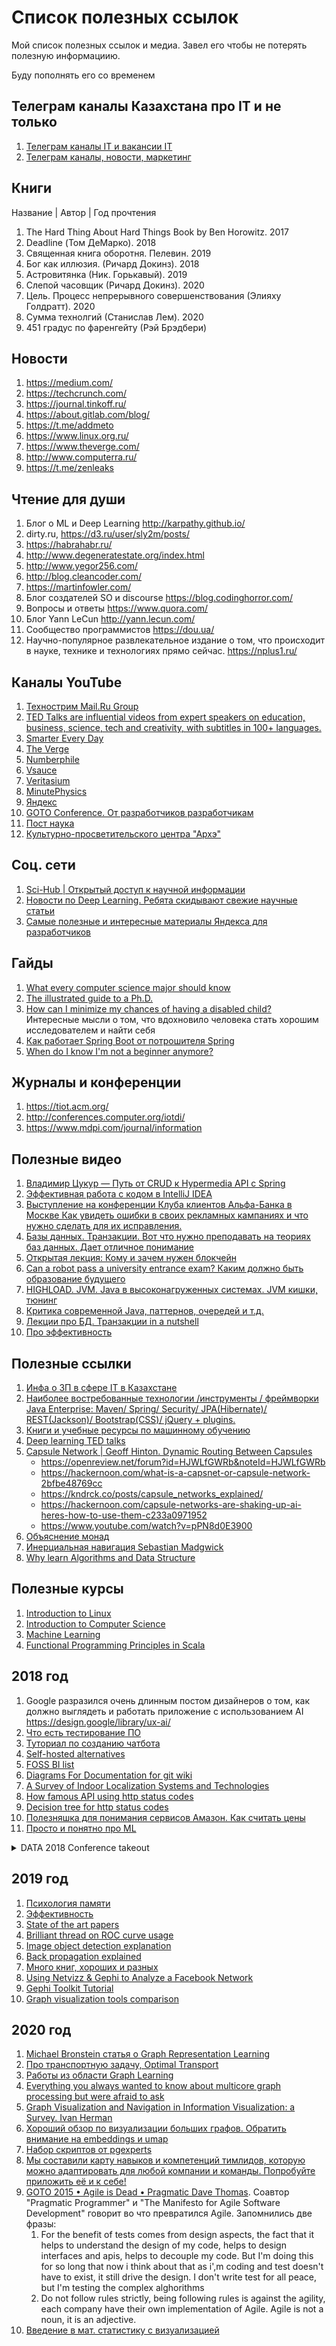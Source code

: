 # Список полезных ссылок
Мой список полезных ссылок и медиа. Завел его чтобы не потерять полезную информациию.

Буду пополнять его со временем

## Телеграм каналы Казахстана про IT и не только
1. [Телеграм каналы IT и вакансии IT](https://github.com/c0rp-aubakirov/KZ-IT-telegram-list)
2. [Телеграм каналы, новости, маркетинг](https://www.kanapiya.ru/telegram-kanaly-kazakhstana/)

## Книги

Название | Автор | Год прочтения

1. The Hard Thing About Hard Things Book by Ben Horowitz. 2017
2. Deadline (Том ДеМарко). 2018
2. Священная книга оборотня. Пелевин. 2019
3. Бог как иллюзия. (Ричард Докинз). 2018
4. Астровитянка (Ник. Горькавый). 2019
5. Слепой часовщик (Ричард Докинз). 2020
6. Цель. Процесс непрерывного совершенствования (Элияху Голдратт). 2020
7. Сумма технолгий (Станислав Лем). 2020
8. 451 градус по фаренгейту (Рэй Брэдбери)


## Новости
1. https://medium.com/
2. https://techcrunch.com/
4. https://journal.tinkoff.ru/
5. https://about.gitlab.com/blog/
6. https://t.me/addmeto
7. https://www.linux.org.ru/
8. https://www.theverge.com/
9. http://www.computerra.ru/
10. https://t.me/zenleaks

## Чтение для души 
1. Блог о ML и Deep Learning http://karpathy.github.io/
2. dirty.ru, https://d3.ru/user/sly2m/posts/
3. https://habrahabr.ru/
4. http://www.degeneratestate.org/index.html
5. http://www.yegor256.com/
6. http://blog.cleancoder.com/
7. https://martinfowler.com/
8. Блог создателей SO и discourse https://blog.codinghorror.com/
9. Вопросы и ответы https://www.quora.com/
10. Блог Yann LeCun http://yann.lecun.com/
11. Сообщество программистов https://dou.ua/
12. Научно-популярное развлекательное издание о том, что происходит в науке, технике и технологиях прямо сейчас. https://nplus1.ru/

## Каналы YouTube
1. [Технострим Mail.Ru Group](https://www.youtube.com/channel/UCmqEpAsQMcsYaeef4qgECvQ)
2. [TED Talks are influential videos from expert speakers on education, business, science, tech and creativity, with subtitles in 100+ languages.](https://www.youtube.com/channel/UCAuUUnT6oDeKwE6v1NGQxug)
3. [Smarter Every Day](https://www.youtube.com/channel/UC6107grRI4m0o2-emgoDnAA)
4. [The Verge](https://www.youtube.com/channel/UCddiUEpeqJcYeBxX1IVBKvQ)
5. [Numberphile](https://www.youtube.com/channel/UCoxcjq-8xIDTYp3uz647V5A)
6. [Vsauce](https://www.youtube.com/channel/UC6nSFpj9HTCZ5t-N3Rm3-HA)
7. [Veritasium](https://www.youtube.com/channel/UCHnyfMqiRRG1u-2MsSQLbXA)
8. [MinutePhysics](https://www.youtube.com/channel/UCUHW94eEFW7hkUMVaZz4eDg)
11. [Яндекс](https://www.youtube.com/channel/UCixlrqz8w-oa4UzdKyHLMaA)
12. [GOTO Conference. От разработчиков разработчикам](https://www.youtube.com/user/GotoConferences)
13. [Пост наука](https://www.youtube.com/channel/UCSPd93is2UQsd_jZ6yHBfqQ)
14. [Культурно-просветительского центра "Архэ"](https://www.youtube.com/channel/UCY41Iz96tJZMEp1qyLH-LYQ)

## Соц. сети
1. [Sci-Hub | Открытый доступ к научной информации](https://vk.com/sci_hub)
2. [Новости по Deep Learning. Ребята скидывают свежие научные статьи](https://vk.com/deeplearning)
3. [Самые полезные и интересные материалы Яндекса для разработчиков](https://vk.com/yandex4developers)

## Гайды
1. [What every computer science major should know](http://matt.might.net/articles/what-cs-majors-should-know/)
2. [The illustrated guide to a Ph.D.](http://matt.might.net/articles/phd-school-in-pictures/)
3. [How can I minimize my chances of having a disabled child?](http://matt.might.net/articles/tenure/) Интересные мысли о том, что вдохновило человека стать хорошим исследователем и найти себя
4. [Как работает Spring Boot от потрошителя Spring](https://www.youtube.com/watch?v=8xa0RWMwAOE&feature=share)
5. [When do I know I'm not a beginner anymore?](https://www.quora.com/When-do-I-know-Im-not-a-beginner-anymore)

## Журналы и конференции

1. https://tiot.acm.org/
2. http://conferences.computer.org/iotdi/
3. https://www.mdpi.com/journal/information

## Полезные видео

1. [Владимир Цукур — Путь от CRUD к Hypermedia API с Spring](https://www.youtube.com/watch?v=G9apMqwRedA)
2. [Эффективная работа с кодом в IntelliJ IDEA](http://jeeconf.com/materials/intellij-idea/)
3. [Выступление на конференции Клуба клиентов Альфа-Банка в Москве
Как увидеть ошибки в своих рекламных кампаниях и что нужно сделать для их исправления.](https://youtu.be/kV_pdzWYuSk)
4. [Базы данных. Транзакции. Вот что нужно преподавать на теориях баз данных. Дает отличное понимание](https://youtu.be/0FebRZE_Em8)
5. [Открытая лекция: Кому и зачем нужен блокчейн](https://youtu.be/rumbsYfQojk)
6. [Can a robot pass a university entrance exam? Каким должно быть образование будущего](https://youtu.be/AO4In7d6X-c)
7. [HIGHLOAD. JVM. Java в высоконагруженных системах. JVM кишки, тюнинг](https://www.youtube.com/watch?v=R-pzAdhTzVc)
8. [Критика современной Java, паттернов, очередей и т.д.](https://www.youtube.com/watch?v=TSAlj04_tkA)
9. [Лекции про БД. Транзакции in a nutshell](https://www.youtube.com/watch?v=0FebRZE_Em8&t=8174s)
10. [Про эффективность](http://youtube.com/watch?v=K6oZuB8_dU8)

## Полезные ссылки

1. [Инфа о ЗП в сфере IT в Казахстане](https://goo.gl/forms/5fUUKOWkURFjsYTH2)
2. [Наиболее востребованные технологии /инструменты / фреймворки Java Enterprise: Maven/ Spring/ Security/ JPA(Hibernate)/ REST(Jackson)/ Bootstrap(CSS)/ jQuery + plugins.](https://github.com/t-izbassar/topjava)
3. [Книги и учебные ресурсы по машинному обучению](https://goo.gl/LHbc4b)
4. [Deep learning TED talks](http://www.rafaelgrossmann.com/deep-really-deep-learning/)
5. [Capsule Network | Geoff Hinton. Dynamic Routing Between Capsules](https://arxiv.org/abs/1710.09829)
   * https://openreview.net/forum?id=HJWLfGWRb&noteId=HJWLfGWRb
   * https://hackernoon.com/what-is-a-capsnet-or-capsule-network-2bfbe48769cc
   * https://kndrck.co/posts/capsule_networks_explained/
   * https://hackernoon.com/capsule-networks-are-shaking-up-ai-heres-how-to-use-them-c233a0971952
   * https://www.youtube.com/watch?v=pPN8d0E3900
6. [Объяснение монад](https://blog.jcoglan.com/2011/03/05/translation-from-haskell-to-javascript-of-selected-portions-of-the-best-introduction-to-monads-ive-ever-read/)
7. [Инерциальная навигация Sebastian Madgwick](http://x-io.co.uk/open-source-imu-and-ahrs-algorithms/)
8. [Why learn Algorithms and Data Structure](https://adrianmejia.com/blog/2018/04/04/how-you-can-change-the-world-learning-data-structures-algorithms-free-online-course-tutorial/)

## Полезные курсы

1. [Introduction to Linux](https://www.edx.org/course/introduction-linux-linuxfoundationx-lfs101x-1)
2. [Introduction to Computer Science](https://www.edx.org/course/introduction-computer-science-harvardx-cs50x)
3. [Machine Learning](https://www.coursera.org/learn/machine-learning)
4. [Functional Programming Principles in Scala](https://www.coursera.org/learn/progfun1)


## 2018 год

1. Google разразился очень длинным постом дизайнеров о том, как должно выглядеть и работать приложение с использованием AI https://design.google/library/ux-ai/
2. [Что есть тестирование ПО](https://testitquickly.com/2010/03/09/testing-basics-by-barancev/)
3. [Туториал по созданию чатбота](https://github.com/llSourcell/chatbot_tutorial)
4. [Self-hosted alternatives](https://n0where.net/best-self-hosted-alternatives)
5. [FOSS BI list](https://www.predictiveanalyticstoday.com/open-source-free-business-intelligence-solutions/)
7. [Diagrams For Documentation for git wiki](https://gist.github.com/rodneyrehm/40e7946c0cff68a31cea)
6. [A Survey of Indoor Localization Systems and Technologies](https://arxiv.org/abs/1709.01015)
8. [How famous API using http status codes](https://gist.github.com/vkostyukov/32c84c0c01789425c29a)
9. [Decision tree for http status codes](http://www.codetinkerer.com/2015/12/04/choosing-an-http-status-code.html)
10. [Полезняшка для понимания сервисов Амазон. Как считать цены](https://www.awsgeek.com/)
11. [Просто и понятно про ML](https://vas3k.ru/blog/machine_learning/)
<details>
  <summary>DATA 2018 Conference takeout</summary>
  
1. Speaker Tova Mila, Tel Aviv University - Israel. Data-Driven Crowdsourcing. Работа о том, как правильго собирать данные из соц. опросов. Разработана методология формирования вопросов на основе Онтологий,хорошо проработаны вопросы психологии и социологии

>(1) How domain experts can help in improving the data itself, e.g. by gathering missing data and improving the quality of existing data, (2) How they can assist in gathering meta-data that facilitate improved data processing, and (3) How can we find and identify the most relevant crowd for a given data management task.

2. Speaker Carsten Binning, TU Darmstadt - Germany. Towards Interactive Data Exploration. Статья о Natural Language Query Interfaces. Очень интересные наработки в сфере query parcers, data base mapping и interactive data exploration. Также есть интересные моменты по поводу нынешних challenges в сфере Data Exploration и работы с большими данными

>In this talk, we will first give an overview of challenges for interactive data exploration on large data sets and then present current research results that revisit the design of existing data management systems, from the query interface to the storage and the underlying hardware, to enable interactive data exploration.

3. Speaker Gian Pietro Picco, University of Trento - Italy. Is IoT Ready for the Real World? A Systems Research Perspective. Рассказывал про IoT внедрение в туннелях Италии для автоматизации, повышения эффективности и экономии энерегии. В конце было очень много интересных takeouts.

>These improvements are representative of what has been achieved by WSN research, and may be illustrative of what we can expect in the near future from IoT at large. On the other hand, I also argue that the root of these achievements lies in a few key factors whose presence is not immediately evident in today's IoT research. These factors, along with a few challenges and current trends discussed in the talk, are going to determine whether and how the IoT vision will ultimately materialize.

4. Постер - An Investigation into the Energy Consumption of HTTP POST Request Methods for Android App Development. Интересен как исследование, подобные задачи можно давать студентам.

>Our results provide useful guidance for mobile app developers. In particular, we found that implementation using OkHttp consumes less energy than the implementation using HttpURLConnection or Volley libraries.

</details>

## 2019 год
1. [Психология памяти](https://youtu.be/UDM6tSd-Z6o)
2. [Эффективность](https://youtu.be/XDF02KmgJFE)
3. [State of the art papers](https://paperswithcode.com/sota)
4. [Brilliant thread on ROC curve usage](https://threadreaderapp.com/thread/1104134423673479169.html)
4. [Image object detection explanation](https://machinethink.net/blog/object-detection/)
5. [Back propagation explained](https://google-developers.appspot.com/machine-learning/crash-course/backprop-scroll/)
6. [Много книг, хороших и разных](https://m.habr.com/ru/post/77016/)
7. [Using Netvizz & Gephi to Analyze a Facebook Network](https://persuasionradio.wordpress.com/2010/05/06/using-netvizz-gephi-to-analyze-a-facebook-network/)
8. [Gephi Toolkit Tutorial](https://www.slideshare.net/gephi/gephi-toolkit-tutorialtoolkit)
9. [Graph visualization tools comparison](https://www.youtube.com/watch?v=Ax7KSQZ0_hk)

## 2020 год
1. [Michael Bronstein статья о Graph Representation Learning](https://towardsdatascience.com/deep-learning-on-graphs-successes-challenges-and-next-steps-7d9ec220ba8)
2. [Про транспортную задачу, Optimal Transport ](https://towardsdatascience.com/optimal-transport-a-hidden-gem-that-empowers-todays-machine-learning-2609bbf67e59)
3. [Работы из области Graph Learning](https://people.csail.mit.edu/jshun/graph.shtml)
4. [Everything you always wanted to know about 
multicore graph processing but were afraid to ask](https://www.usenix.org/system/files/conference/atc17/atc17-malicevic.pdf)
5. [Graph Visualization and Navigation in Information 
Visualization: a Survey. Ivan Herman ](http://papers.cumincad.org/data/works/att/b836.content.pdf)
6. [Хороший обзор по визуализации больших графов. Обратить внимание на embeddings и umap](https://towardsdatascience.com/large-graph-visualization-tools-and-approaches-2b8758a1cd59)
7. [Набор скриптов от pgexperts](https://github.com/pgexperts/pgx_scripts)
8. [Мы составили карту навыков и компетенций тимлидов, которую можно адаптировать для любой компании и команды. Попробуйте приложить её и к себе!](https://tlroadmap.io/)
9. [GOTO 2015 • Agile is Dead • Pragmatic Dave Thomas](https://youtu.be/a-BOSpxYJ9M). Соавтор "Pragmatic Programmer" и "The Manifesto for Agile Software Development" говорит во что превратился Agile. Запомнились две фразы: 
    1) For the benefit of tests comes from design aspects, the fact that it helps to understand the design of my code, helps to design interfaces and apis, helps to decouple my code. But I'm doing this for so long that now i think about that as i',m coding and test doesn't have to exist, it still drive the design. I don't write test for all peace, but I'm testing the complex alghorithms
    2) Do not follow rules strictly, being following rules is against the agility, each company have their own implementation of Agile. Agile is not a noun, it is an adjective.
10. [Введение в мат. статистику с визуализацией](https://seeing-theory.brown.edu/index.html#4thPage)
